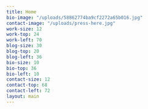```yaml
---
title: Home
bio-image: "/uploads/58862774ba9cf2272a65b016.jpg"
contact-image: "/uploads/press-here.jpg"
work-size: 12
work-top: 24
work-left: 70
blog-size: 30
blog-top: 20
blog-left: 36
bio-size: 10
bio-top: 36
bio-left: 10
contact-size: 12
contact-top: 68
contact-left: 72
layout: main
---
```


